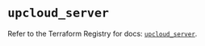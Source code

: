 # `upcloud_server`

Refer to the Terraform Registry for docs: [`upcloud_server`](https://registry.terraform.io/providers/upcloudltd/upcloud/5.18.0/docs/resources/server).
